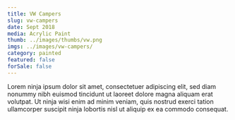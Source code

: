 ```yaml
---
title: VW Campers
slug: vw-campers
date: Sept 2018
media: Acrylic Paint
thumb: ../images/thumbs/vw.png
imgs: ../images/vw-campers/
category: painted
featured: false
forSale: false
---
```


Lorem ninja ipsum dolor sit amet, consectetuer adipiscing elit, sed diam nonummy nibh euismod tincidunt ut laoreet dolore magna aliquam erat volutpat. Ut ninja wisi enim ad minim veniam, quis nostrud exerci tation ullamcorper suscipit ninja lobortis nisl ut aliquip ex ea commodo consequat.